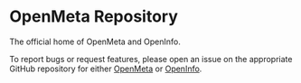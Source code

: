 # OpenMeta Repository

The official home of OpenMeta and OpenInfo.

To report bugs or request features, please open an issue on the appropriate GitHub repository for either [OpenMeta](https://github.com/a4k-openproject/plugin.video.openmeta/) or [OpenInfo](https://github.com/a4k-openproject/script.extendedinfo/).
